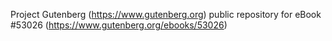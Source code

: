 Project Gutenberg (https://www.gutenberg.org) public repository for
eBook #53026 (https://www.gutenberg.org/ebooks/53026)
